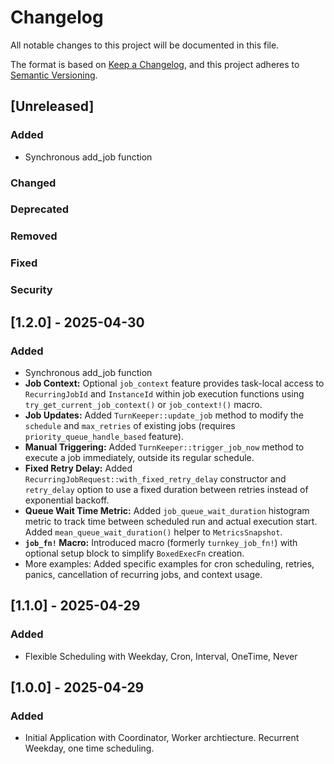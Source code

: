 # Changelog
All notable changes to this project will be documented in this file.

The format is based on [Keep a Changelog](https://keepachangelog.com/en/1.0.0/),
and this project adheres to [Semantic Versioning](https://semver.org/spec/v2.0.0.html).

## [Unreleased]
### Added
- Synchronous add_job function

### Changed

### Deprecated

### Removed

### Fixed

### Security


## [1.2.0] - 2025-04-30
### Added
- Synchronous add_job function
- **Job Context:** Optional `job_context` feature provides task-local access to `RecurringJobId` and `InstanceId` within job execution functions using `try_get_current_job_context()` or `job_context!()` macro.
- **Job Updates:** Added `TurnKeeper::update_job` method to modify the `schedule` and `max_retries` of existing jobs (requires `priority_queue_handle_based` feature).
- **Manual Triggering:** Added `TurnKeeper::trigger_job_now` method to execute a job immediately, outside its regular schedule.
- **Fixed Retry Delay:** Added `RecurringJobRequest::with_fixed_retry_delay` constructor and `retry_delay` option to use a fixed duration between retries instead of exponential backoff.
- **Queue Wait Time Metric:** Added `job_queue_wait_duration` histogram metric to track time between scheduled run and actual execution start. Added `mean_queue_wait_duration()` helper to `MetricsSnapshot`.
- **`job_fn!` Macro:** Introduced macro (formerly `turnkey_job_fn!`) with optional setup block to simplify `BoxedExecFn` creation.
- More examples: Added specific examples for cron scheduling, retries, panics, cancellation of recurring jobs, and context usage.

## [1.1.0] - 2025-04-29
### Added
- Flexible Scheduling with Weekday, Cron, Interval, OneTime, Never

## [1.0.0] - 2025-04-29
### Added
- Initial Application with Coordinator, Worker archtiecture. Recurrent Weekday, one time scheduling.
